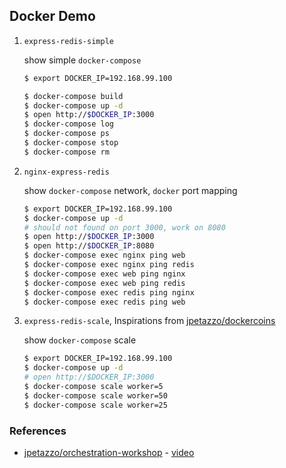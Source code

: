 Docker Demo
------

1. `express-redis-simple`

	show simple `docker-compose`

	```sh
	$ export DOCKER_IP=192.168.99.100

	$ docker-compose build
	$ docker-compose up -d
	$ open http://$DOCKER_IP:3000
	$ docker-compose log
	$ docker-compose ps
	$ docker-compose stop
	$ docker-compose rm
	```

2. `nginx-express-redis`
	
	show `docker-compose` network, `docker` port mapping

	```sh
	$ export DOCKER_IP=192.168.99.100
	$ docker-compose up -d
	# should not found on port 3000, work on 8080
	$ open http://$DOCKER_IP:3000
	$ open http://$DOCKER_IP:8080
	$ docker-compose exec nginx ping web
	$ docker-compose exec nginx ping redis
	$ docker-compose exec web ping nginx
	$ docker-compose exec web ping redis
	$ docker-compose exec redis ping nginx
	$ docker-compose exec redis ping web
	```
	
3. `express-redis-scale`, Inspirations from [jpetazzo/dockercoins](https://github.com/jpetazzo/orchestration-workshop/tree/master/dockercoins)

	show `docker-compose` scale

	```sh
	$ export DOCKER_IP=192.168.99.100
	$ docker-compose up -d
	# open http://$DOCKER_IP:3000
	$ docker-compose scale worker=5
	$ docker-compose scale worker=50
	$ docker-compose scale worker=25
	```

### References
- [jpetazzo/orchestration-workshop](https://github.com/jpetazzo/orchestration-workshop) - [video](https://www.youtube.com/watch?v=qbIvUvwa6As)
